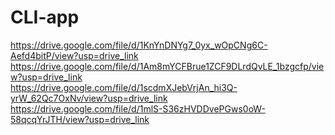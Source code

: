 # CLI-app
https://drive.google.com/file/d/1KnYnDNYg7_0yx_wOpCNg6C-Aefd4bitP/view?usp=drive_link \
https://drive.google.com/file/d/1Am8mYCFBrue1ZCF9DLrdQvLE_1bzgcfp/view?usp=drive_link \
https://drive.google.com/file/d/1scdmXJebVrjAn_hi3Q-yrW_62Qc7OxNv/view?usp=drive_link \
https://drive.google.com/file/d/1mlS-S36zHVDDvePGws0oW-58qcqYrJTH/view?usp=drive_link 
